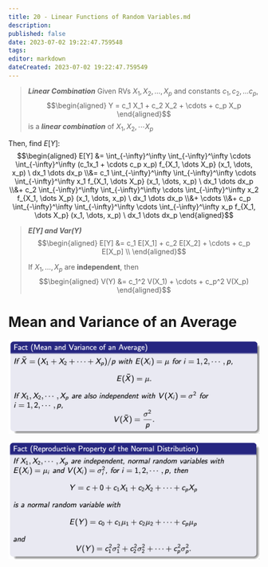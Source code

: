 ```yaml
---
title: 20 - Linear Functions of Random Variables.md
description:
published: false
date: 2023-07-02 19:22:47.759548
tags:
editor: markdown
dateCreated: 2023-07-02 19:22:47.759549
---
```


> ***Linear Combination***
> Given RVs $X_1, X_2, \dots, X_p$ and constants $c_1, c_2, \dots c_p$,
> $$\begin{aligned}
>     Y = c_1 X_1 + c_2 X_2 + \cdots + c_p X_p
> \end{aligned}$$
> is a ***linear combination*** of $X_1, X_2, \cdots X_p$

Then, find $E[Y]$:
$$\begin{aligned}
    E[Y]
    &=
        \int_{-\infty}^\infty
        \int_{-\infty}^\infty
        \cdots
        \int_{-\infty}^\infty
        (c_1x_1 + \cdots c_p x_p)
        f_{X_1, \dots X_p}
        (x_1, \dots, x_p)
        \ dx_1 \dots dx_p
    \\&=
        c_1
        \int_{-\infty}^\infty
        \int_{-\infty}^\infty
        \cdots
        \int_{-\infty}^\infty
        x_1 f_{X_1, \dots X_p}
        (x_1, \dots, x_p)
        \ dx_1 \dots dx_p
        \\&+
            c_2
            \int_{-\infty}^\infty
            \int_{-\infty}^\infty
            \cdots
            \int_{-\infty}^\infty
            x_2 f_{X_1, \dots X_p}
            (x_1, \dots, x_p)
            \ dx_1 \dots dx_p
        \\&+
            \cdots
        \\&+
            c_p
            \int_{-\infty}^\infty
            \int_{-\infty}^\infty
            \cdots
            \int_{-\infty}^\infty
            x_p f_{X_1, \dots X_p}
            (x_1, \dots, x_p)
            \ dx_1 \dots dx_p
\end{aligned}$$

> ***E[Y] and Var(Y)***
> $$\begin{aligned}
>     E[Y] &= c_1 E[X_1] + c_2 E[X_2] + \cdots + c_p E[X_p] \\
> \end{aligned}$$
> 
> If $X_1, \dots, X_p$ are **independent**, then
> $$\begin{aligned}
>     V(Y) &= c_1^2 V(X_1) + \cdots + c_p^2 V(X_p)
> \end{aligned}$$

# Mean and Variance of an Average
![](/images/20221030234754.png)

![](/images/20221030234936.png)

